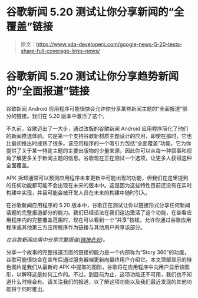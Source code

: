 # 谷歌新闻 5.20 测试让你分享新闻的“全覆盖”链接

> 原文：<https://www.xda-developers.com/google-news-5-20-tests-share-full-coverage-links-news/>

# 谷歌新闻 5.20 测试让你分享趋势新闻的“全面报道”链接

谷歌新闻 Android 应用程序可能很快会允许你分享某些新闻主题的“全面报道”部分的链接。我们在 5.20 版本中激活了这个。

不久前，谷歌迈出了一大步，通过改版的谷歌新闻 Android 应用程序简化了他们的新闻推送体验。它是第一个支持谷歌新材质主题设计的应用，即使在那时，它也比最初推出时成熟了很多。该应用程序的一个吸引力包括“全面覆盖”功能，它为你提供了关于某一特定主题的主要出版物的少量来源，因此你可以从每一种叙事和视角了解更多关于新闻主题的信息。谷歌现在正在测试一个选项，让更多人获得这种全面覆盖。

APK 拆卸通常可以预测应用程序未来更新中可能出现的功能，但我们在这里提到的任何功能都可能不会出现在未来的版本中。这是因为这些特性目前还没有在实时构建中实现，并且可能会被开发人员在未来的构建中随时引入。

在谷歌新闻应用程序的 5.20 版本中，谷歌正在测试让你以链接形式分享任何新闻话题的完整报道部分的能力。我们已经设法在我们这边激活了这个功能，在查看应用程序内的完整覆盖范围时，现在可以看到一个“共享”按钮，允许你通过谷歌应用程序或其他第三方应用程序作为链接与其他用户共享该部分。

*在谷歌新闻应用中分享完整报道([链接此处](https://news.google.com/s/CAoiM0NCSVNJRG9KYzNSdmNua3RNell3U2hNS0VRaXZzdWF0ajRBTUVTSWRsMmtKRzQtTUtBQVAB?shl=en&r=9&oc=1))。*

分享一个故事的完整报道页面的链接的能力是一个内部称为“Story 360”的功能，谷歌可能很快会在宣布后通过服务器端更新向最终用户介绍它。本文顶部显示的特色图片是我们从最新的 APK 中提取的图形，谷歌将在应用程序中向用户显示该图形，以解释这是如何工作的。不过，到目前为止，这项功能还不可用，我们也不知道什么时候会有。请关注我们的报道，以了解这项功能以及我们最近发现的其他功能将于何时推出。